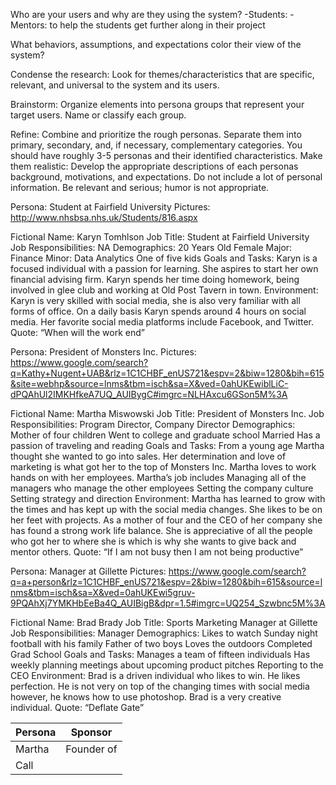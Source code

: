 Who are your users and why are they using the system?
-Students:
-Mentors: to help the students get further along in their project


What behaviors, assumptions, and expectations color their view of the system?

Condense the research: Look for themes/characteristics that are specific, relevant, and universal to the system and its users.

Brainstorm: Organize elements into persona groups that represent your target users. Name or classify each group.

Refine: Combine and prioritize the rough personas. Separate them into primary, secondary, and, if necessary, complementary categories. You should have roughly 3-5 personas and their identified characteristics.
Make them realistic: Develop the appropriate descriptions of each personas background, motivations, and expectations. Do not include a lot of personal information. Be relevant and serious; humor is not appropriate.

Persona: Student at Fairfield University
Pictures: http://www.nhsbsa.nhs.uk/Students/816.aspx


Fictional Name: Karyn Tomhlson
Job Title: Student at Fairfield University
Job Responsibilities: NA
Demographics:
20 Years Old
Female
Major: Finance
Minor: Data Analytics
One of five kids
Goals and Tasks:
Karyn is a focused individual with a passion for learning. She aspires to start her own financial advising firm. Karyn spends her time doing homework, being involved in glee club and working at Old Post Tavern in town.
Environment: Karyn is very skilled with social media, she is also very familiar with all forms of office. On a daily basis Karyn spends around 4 hours on social media. Her favorite social media platforms include Facebook, and Twitter.
Quote: “When will the work end”




Persona: President of Monsters Inc.
Pictures: https://www.google.com/search?q=Kathy+Nugent+UAB&rlz=1C1CHBF_enUS721&espv=2&biw=1280&bih=615&site=webhp&source=lnms&tbm=isch&sa=X&ved=0ahUKEwiblLiC-dPQAhUl2IMKHfkeA7UQ_AUIBygC#imgrc=NLHAxcu6GSon5M%3A

Fictional Name: Martha Miswowski
Job Title: President of Monsters Inc.
Job Responsibilities: Program Director, Company Director
Demographics:
Mother of four children
Went to college and graduate school
Married
Has a passion of traveling and reading
Goals and Tasks: From a young age Martha thought she wanted to go into sales. Her determination and love of marketing is what got her to the top of Monsters Inc. Martha loves to work hands on with her employees. Martha’s job includes
Managing all of the managers who manage the other employees
Setting the company culture
Setting strategy and direction
Environment: Martha has learned to grow with the times and has kept up with the social media changes. She likes to be on her feet with projects. As a mother of four and the CEO of her company she has found a strong work life balance. She is appreciative of all the people who got her to where she is which is why she wants to give back and mentor others.
Quote: “If I am not busy then I am not being productive”


Persona: Manager at Gillette
Pictures: https://www.google.com/search?q=a+person&rlz=1C1CHBF_enUS721&espv=2&biw=1280&bih=615&source=lnms&tbm=isch&sa=X&ved=0ahUKEwi5gruv-9PQAhXj7YMKHbEeBa4Q_AUIBigB&dpr=1.5#imgrc=UQ254_Szwbnc5M%3A

Fictional Name: Brad Brady
Job Title: Sports Marketing Manager at Gillette
Job Responsibilities: Manager
Demographics:
Likes to watch Sunday night football with his family
Father of two boys
Loves the outdoors
Completed Grad School
Goals and Tasks:
Manages a team of  fifteen individuals
Has weekly planning meetings about upcoming product pitches
Reporting to the CEO
Environment: Brad is a driven individual who likes to win. He likes perfection. He is not very on top of the changing times with social media however, he knows how to use photoshop. Brad is a very creative individual.
Quote: “Deflate Gate”





Persona | Sponsor
------- | -------
Martha  | Founder of
Call    |   
